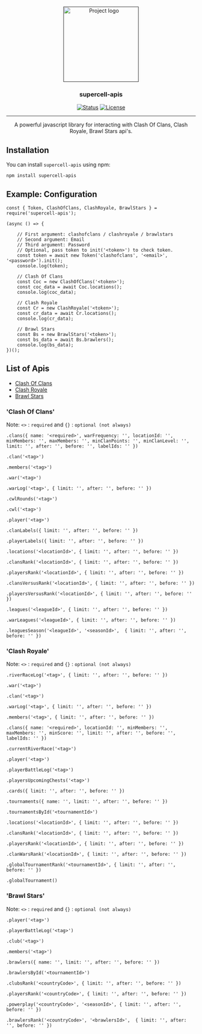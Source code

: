 <p align="center">
  <a href="" rel="noopener">
 <img width=200px height=200px src="https://clashforever.xyz/clashforever.png" alt="Project logo"></a>
</p>

<h3 align="center">supercell-apis</h3>

<div align="center">

[![Status](https://img.shields.io/badge/status-active-success.svg)](https://github.com/MJ-Shashank/supercell-apis)
[![License](https://img.shields.io/badge/license-MIT-blue.svg)](https://github.com/MJ-Shashank/supercell-apis/blob/master/LICENSE)

</div>

---

<p align="center">A powerful javascript library for interacting with Clash Of Clans, Clash Royale, Brawl Stars api's.
    <br> 
</p>

## Installation

You can install `supercell-apis` using npm:

```
npm install supercell-apis
```

## Example: Configuration

```
const { Token, ClashOfClans, ClashRoyale, BrawlStars } = require('supercell-apis');

(async () => {

    // First argument: clashofclans / clashroyale / brawlstars
    // Second argument: Email
    // Third argument: Password
    // Optional, pass token to init('<token>') to check token.
    const token = await new Token('clashofclans', '<email>', '<password>').init();
    console.log(token);

    // Clash Of Clans
    const Coc = new ClashOfClans('<token>');
    const coc_data = await Coc.locations(); 
    console.log(coc_data);

    // Clash Royale
    const Cr = new ClashRoyale('<token>');
    const cr_data = await Cr.locations();
    console.log(cr_data);

    // Brawl Stars
    const Bs = new BrawlStars('<token>');
    const bs_data = await Bs.brawlers();
    console.log(bs_data);
})();
```

## List of Apis  

- [Clash Of Clans](#clashofclans)
- [Clash Royale](#clashroyale)
- [Brawl Stars](#brawlstars)


###  'Clash Of Clans' <a name = "clashofclans"></a>

Note: `<>` :  `required` and `{}` : `optional (not always)`

```
.clans({ name: '<required>', warFrequency: '', locationId: '', minMembers: '', maxMembers: '', minClanPoints: '', minClanLevel: '', limit: '', after: '', before: '', labelIds: '' })

.clan('<tag>')

.members('<tag>')

.war('<tag>')

.warLog('<tag>', { limit: '', after: '', before: '' })

.cwlRounds('<tag>') 

.cwl('<tag>') 

.player('<tag>')

.clanLabels({ limit: '', after: '', before: '' }) 

.playerLabels({ limit: '', after: '', before: '' })

.locations('<locationId>', { limit: '', after: '', before: '' })

.clansRank('<locationId>', { limit: '', after: '', before: '' }) 

.playersRank('<locationId>', { limit: '', after: '', before: '' })

.clansVersusRank('<locationId>', { limit: '', after: '', before: '' }) 

.playersVersusRank('<locationId>', { limit: '', after: '', before: '' })

.leagues('<leagueId>', { limit: '', after: '', before: '' })

.warLeagues('<leagueId>', { limit: '', after: '', before: '' })

.leaguesSeason('<leagueId>', '<seasonId>',  { limit: '', after: '', before: '' }) 
```

###  'Clash Royale' <a name = "clashroyale"></a>

Note: `<>` :  `required` and `{}` : `optional (not always)`

```
.riverRaceLog('<tag>', { limit: '', after: '', before: '' })

.war('<tag>')

.clan('<tag>')

.warLog('<tag>', { limit: '', after: '', before: '' }) 

.members('<tag>', { limit: '', after: '', before: '' })

.clans({ name: '<required>', locationId: '', minMembers: '', maxMembers: '', minScore: '', limit: '', after: '', before: '', labelIds: '' }) 

.currentRiverRace('<tag>')

.player('<tag>') 

.playerBattleLog('<tag>') 

.playersUpcomingChests('<tag>')

.cards({ limit: '', after: '', before: '' }) 

.tournaments({ name: '', limit: '', after: '', before: '' })

.tournamentsById('<tournamentId>') 

.locations('<locationId>', { limit: '', after: '', before: '' })

.clansRank('<locationId>', { limit: '', after: '', before: '' }) 

.playersRank('<locationId>', { limit: '', after: '', before: '' }) 

.clanWarsRank('<locationId>', { limit: '', after: '', before: '' }) 

.globalTournamentRank('<tournamentId>', { limit: '', after: '', before: '' })

.globalTournament()
```

###  'Brawl Stars' <a name = "brawlstars"></a>

Note: `<>` :  `required` and `{}` : `optional (not always)`

```
.player('<tag>')

.playerBattleLog('<tag>') 

.club('<tag>')

.members('<tag>') 

.brawlers({ name: '', limit: '', after: '', before: '' })

.brawlersById('<tournamentId>')

.clubsRank('<countryCode>', { limit: '', after: '', before: '' }) 

.playersRank('<countryCode>', { limit: '', after: '', before: '' })

.powerplay('<countryCode>', '<seasonId>', { limit: '', after: '', before: '' }) 

.brawlersRank('<countryCode>', '<brawlersId>',  { limit: '', after: '', before: '' })
```